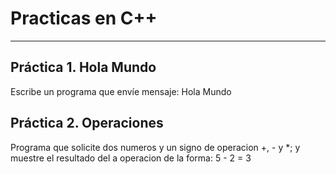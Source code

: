 # Practicas en C++
***
## Práctica 1. Hola Mundo
Escribe un programa que envíe mensaje: Hola Mundo


## Práctica 2. Operaciones 
Programa que solicite dos numeros y un signo de operacion +, - y *;  y muestre el resultado del a operacion de la forma: 5 - 2 = 3
